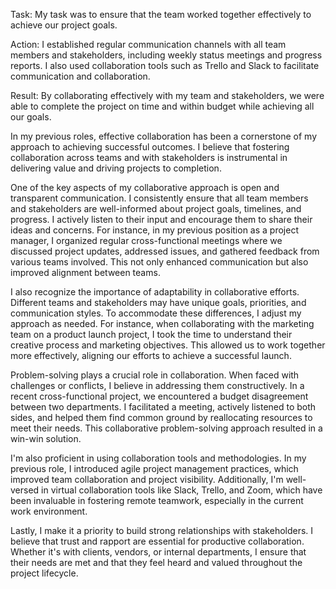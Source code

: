 Task: My task was to ensure that the team worked together effectively to achieve our project goals.

Action: I established regular communication channels with all team members and stakeholders, including weekly status meetings and progress reports. I also used collaboration tools such as Trello and Slack to facilitate communication and collaboration.

Result: By collaborating effectively with my team and stakeholders, we were able to complete the project on time and within budget while achieving all our goals.

In my previous roles, effective collaboration has been a cornerstone of my approach to achieving successful outcomes. I believe that fostering collaboration across teams and with stakeholders is instrumental in delivering value and driving projects to completion.

One of the key aspects of my collaborative approach is open and transparent communication. I consistently ensure that all team members and stakeholders are well-informed about project goals, timelines, and progress. I actively listen to their input and encourage them to share their ideas and concerns. For instance, in my previous position as a project manager, I organized regular cross-functional meetings where we discussed project updates, addressed issues, and gathered feedback from various teams involved. This not only enhanced communication but also improved alignment between teams.

I also recognize the importance of adaptability in collaborative efforts. Different teams and stakeholders may have unique goals, priorities, and communication styles. To accommodate these differences, I adjust my approach as needed. For instance, when collaborating with the marketing team on a product launch project, I took the time to understand their creative process and marketing objectives. This allowed us to work together more effectively, aligning our efforts to achieve a successful launch.

Problem-solving plays a crucial role in collaboration. When faced with challenges or conflicts, I believe in addressing them constructively. In a recent cross-functional project, we encountered a budget disagreement between two departments. I facilitated a meeting, actively listened to both sides, and helped them find common ground by reallocating resources to meet their needs. This collaborative problem-solving approach resulted in a win-win solution.

I'm also proficient in using collaboration tools and methodologies. In my previous role, I introduced agile project management practices, which improved team collaboration and project visibility. Additionally, I'm well-versed in virtual collaboration tools like Slack, Trello, and Zoom, which have been invaluable in fostering remote teamwork, especially in the current work environment.

Lastly, I make it a priority to build strong relationships with stakeholders. I believe that trust and rapport are essential for productive collaboration. Whether it's with clients, vendors, or internal departments, I ensure that their needs are met and that they feel heard and valued throughout the project lifecycle.